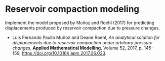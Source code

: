 # Reservoir compaction modeling

Implement the model proposed by Muñoz and Roehl (2017) for predicting
displacements produced by reservoir compaction due to pressure changes. 

* Luis Fernando Paullo Muñoz and Deane Roehl, *An analytical solution for
displacements due to reservoir compaction under arbitrary pressure changes*,
**Applied Mathematical Modelling**, Volume 52, 2017, p. 145-159, https://doi.org/10.1016/j.apm.2017.06.023.
